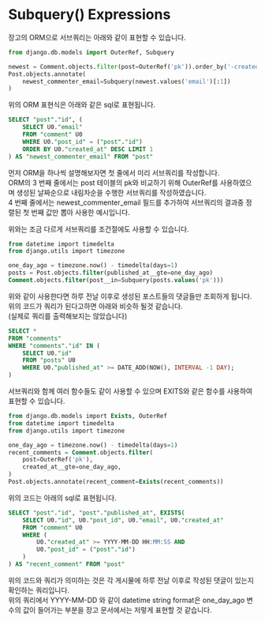 # Subquery\(\) Expressions

장고의 ORM으로 서브쿼리는 아래와 같이 표현할 수 있습니다.

```python
from django.db.models import OuterRef, Subquery

newest = Comment.objects.filter(post=OuterRef('pk')).order_by('-created_at')
Post.objects.annotate(
    newest_commenter_email=Subquery(newest.values('email')[:1])
)
```

위의 ORM 표현식은 아래와 같은 sql로 표현됩니다.

```sql
SELECT "post"."id", (
    SELECT U0."email"
    FROM "comment" U0
    WHERE U0."post_id" = ("post"."id")
    ORDER BY U0."created_at" DESC LIMIT 1
) AS "newest_commenter_email" FROM "post"
```

먼저 ORM을 하나씩 설명해보자면 첫 줄에서  미리 서브쿼리를 작성합니다.   
ORM의 3 번째 줄에서는 post 테이블의 pk와 비교하기 위해 OuterRef를 사용하였으며 생성된 날짜순으로 내림차순을 수행한 서브쿼리를 작성하였습니다.  
4 번째 줄에서는 newest\_commenter\_email 필드를 추가하여 서브쿼리의 결과중 정렬된 첫 번째 값만 뽑아 사용한 예시입니다.

위와는 조금 다르게 서브쿼리를 조건절에도 사용할 수 있습니다.

```sql
from datetime import timedelta
from django.utils import timezone

one_day_ago = timezone.now() - timedelta(days=1)
posts = Post.objects.filter(published_at__gte=one_day_ago)
Comment.objects.filter(post__in=Subquery(posts.values('pk')))
```

위와 같이 사용한다면 하루 전날 이후로 생성된 포스트들의 댓글들만 조회하게 됩니다.  
위의 코드가 쿼리가 된다고하면 아래와 비슷하 될것 같습니다.  
\(실제로 쿼리를 출력해보지는 않았습니다\)

```sql
SELECT *
FROM "comments"
WHERE "comments"."id" IN (
    SELECT U0."id"
    FROM "posts" U0
    WHERE U0."published_at" >= DATE_ADD(NOW(), INTERVAL -1 DAY);
)
```

  
서브쿼리와 함께 여러 함수들도 같이 사용할 수 있으며 EXITS와 같은 함수를 사용하여 표현할 수 있습니다.

```sql
from django.db.models import Exists, OuterRef
from datetime import timedelta
from django.utils import timezone

one_day_ago = timezone.now() - timedelta(days=1)
recent_comments = Comment.objects.filter(
    post=OuterRef('pk'),
    created_at__gte=one_day_ago,
)
Post.objects.annotate(recent_comment=Exists(recent_comments))
```

위의 코드는 아래의 sql로 표현됩니다.

```sql
SELECT "post"."id", "post"."published_at", EXISTS(
    SELECT U0."id", U0."post_id", U0."email", U0."created_at"
    FROM "comment" U0
    WHERE (
        U0."created_at" >= YYYY-MM-DD HH:MM:SS AND
        U0."post_id" = ("post"."id")
    )
) AS "recent_comment" FROM "post"
```

위의 코드와 쿼리가 의미하는 것은 각 게시물에 하루 전날 이후로 작성된 댓글이 있는지 확인하는 쿼리입니다.  
위의 쿼리에서 YYYY-MM-DD 와 같이 datetime string format은 one\_day\_ago 변수의 값이 들어가는 부분을 장고 문서에서는 저렇게 표현할 것 같습니다.

